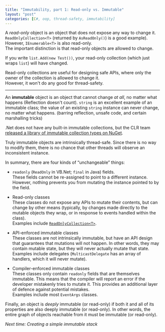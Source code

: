 ```yaml
---
title: "Immutability, part 1: Read-only vs. Immutable"
layout: "post"
categories: [C#, oop, thread-safety, immutability]
---
```


A _read-only_ object is an object that does not expose any way to change it.  `ReadOnlyCollection<T>` (returned by `AsReadOnly()`) is a good example).  However, `IEnumerable<T>` is also read-only.  
The important distinction is that read-only objects are allowed to change.  

If you write `list.Add(new Test())`, your read-only collection (which just wraps `list`) will have changed.

Read-only collections are useful for designing safe APIs, where only the owner of the collection is allowed to change it.  
However, it won't do any good for thread-safety.

-----

An **immutable** object is an object that cannot change _at all_, no matter what happens (Reflection doesn't count).  `string` is an excellent example of an immutable class; the value of an existing `string` instance can never change, no matter what happens.  (barring reflection, unsafe code, and certain marshalling tricks)

.Net does not have any built-in immutable collections, but the CLR team [released a library of immutable collection types on NuGet](http://blogs.msdn.com/b/bclteam/archive/2012/12/18/preview-of-immutable-collections-released-on-nuget.aspx).

Truly immutable objects are intrinsically thread-safe.  Since there is no way to modify them, there is no chance that other threads will observe an inconsistent instance.

In summary, there are four kinds of &ldquo;unchangeable&rdquo; things:

 - `readonly` (`ReadOnly` in VB.Net; `final` in Java) fields.  
These fields cannot be re-assigned to point to a different instance.   However, nothing prevents you from mutating the instance pointed to by the field.

 - Read-only classes  
These classes do not expose any APIs to mutate their contents, but can change by other means (typically, by changes made directly to the mutable objects they wrap, or in response to events handled within the class).  
Examples include [`ReadOnlyCollection<T>`](http://msdn.microsoft.com/en-us/library/ms132474.aspx).

 - API-enforced immutable classes  
These classes are not intrinsically immutable, but have an API design that guarantees that mutations will not happen.  In other words, they may contain mutable state, but they will never actually mutate that state.
Examples include delegates (`MulticastDelegate` has an array of handlers, which it will never mutate).

 - Compiler-enforced immutable classes  
These classes only contain `readonly` fields that are themselves immutable.  This means that the compiler will report an error if the developer mistakenly tries to mutate it.  This provides an additional layer of defence against potential mistakes.  
Examples include most `EventArgs` classes.

Finally, an object is _deeply_ immutable (or read-only) if both it and all of its properties are also deeply immutable (or read-only).  In other words, the entire graph of objects reachable from it must be immutable (or read-only).

_Next time: Creating a simple immutable stack_